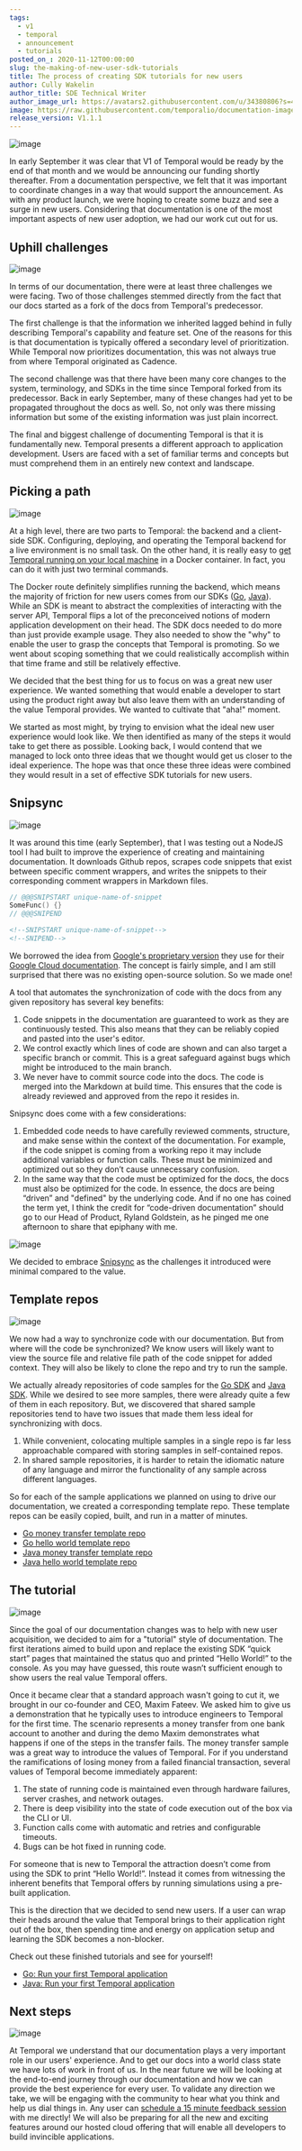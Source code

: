 ```yaml
---
tags:
  - v1
  - temporal
  - announcement
  - tutorials
posted_on_: 2020-11-12T00:00:00
slug: the-making-of-new-user-sdk-tutorials
title: The process of creating SDK tutorials for new users
author: Cully Wakelin
author_title: SDE Technical Writer
author_image_url: https://avatars2.githubusercontent.com/u/34380806?s=400&u=5cd38b5e4416a5d10cdf9ebd386eec1d02f0b067&v=4
image: https://raw.githubusercontent.com/temporalio/documentation-images/main/static/sketchbook.png
release_version: V1.1.1
---
```


<img alt="image" class="docs-image-centered docs-image-max-width-20" src="https://raw.githubusercontent.com/temporalio/documentation-images/main/static/sketchbook.png" />

<!--truncate-->

In early September it was clear that V1 of Temporal would be ready by the end of that month and we would be announcing our funding shortly thereafter. From a documentation perspective, we felt that it was important to coordinate changes in a way that would support the announcement. As with any product launch, we were hoping to create some buzz and see a surge in new users. Considering that documentation is one of the most important aspects of new user adoption, we had our work cut out for us.

## Uphill challenges

<img alt="image" class="docs-image-centered docs-image-max-width-20" src="https://raw.githubusercontent.com/temporalio/documentation-images/main/static/hiker.png" />

In terms of our documentation, there were at least three challenges we were facing. Two of those challenges stemmed directly from the fact that our docs started as a fork of the docs from Temporal's predecessor.

The first challenge is that the information we inherited lagged behind in fully describing Temporal's capability and feature set. One of the reasons for this is that documentation is typically offered a secondary level of prioritization. While Temporal now prioritizes documentation, this was not always true from where Temporal originated as Cadence.

The second challenge was that there have been many core changes to the system, terminology, and SDKs in the time since Temporal forked from its predecessor. Back in early September, many of these changes had yet to be propagated throughout the docs as well. So, not only was there missing information but some of the existing information was just plain incorrect.

The final and biggest challenge of documenting Temporal is that it is fundamentally new. Temporal presents a different approach to application development. Users are faced with a set of familiar terms and concepts but must comprehend them in an entirely new context and landscape.

## Picking a path

<img alt="image" class="docs-image-centered" src="https://raw.githubusercontent.com/temporalio/documentation-images/main/static/temporal-server-and-sdk-icons.png" />

At a high level, there are two parts to Temporal: the backend and a client-side SDK. Configuring, deploying, and operating the Temporal backend for a live environment is no small task. On the other hand, it is really easy to [get Temporal running on your local machine](/docs/server/quick-install) in a Docker container. In fact, you can do it with just two terminal commands.

The Docker route definitely simplifies running the backend, which means the majority of friction for new users comes from our SDKs ([Go](https://github.com/temporalio/sdk-go), [Java](https://github.com/temporalio/sdk-java)). While an SDK is meant to abstract the complexities of interacting with the server API, Temporal flips a lot of the preconceived notions of modern application development on their head. The SDK docs needed to do more than just provide example usage. They also needed to show the "why" to enable the user to grasp the concepts that Temporal is promoting. So we went about scoping something that we could realistically accomplish within that time frame and still be relatively effective.

We decided that the best thing for us to focus on was a great new user experience. We wanted something that would enable a developer to start using the product right away but also leave them with an understanding of the value Temporal provides. We wanted to cultivate that "aha!" moment.

We started as most might, by trying to envision what the ideal new user experience would look like. We then identified as many of the steps it would take to get there as possible. Looking back, I would contend that we managed to lock onto three ideas that we thought would get us closer to the ideal experience. The hope was that once these three ideas were combined they would result in a set of effective SDK tutorials for new users.

## Snipsync

<img alt="image" class="docs-image-centered docs-image-max-width-20" src="https://raw.githubusercontent.com/temporalio/documentation-images/main/static/sync.png" />

It was around this time (early September), that I was testing out a NodeJS tool I had built to improve the experience of creating and maintaining documentation. It downloads Github repos, scrapes code snippets that exist between specific comment wrappers, and writes the snippets to their corresponding comment wrappers in Markdown files.

```go title="Source code"
// @@@SNIPSTART unique-name-of-snippet
SomeFunc() {}
// @@@SNIPEND
```

```md title="Markdown file"
<!--SNIPSTART unique-name-of-snippet-->
<!--SNIPEND-->
```

We borrowed the idea from [Google's proprietary version](https://github.com/GoogleCloudPlatform/golang-samples/blob/master/secretmanager/get_secret.go#L17) they use for their [Google Cloud documentation](https://cloud.google.com/docs). The concept is fairly simple, and I am still surprised that there was no existing open-source solution. So we made one!

A tool that automates the synchronization of code with the docs from any given repository has several key benefits:

1. Code snippets in the documentation are guaranteed to work as they are continuously tested. This also means that they can be reliably copied and pasted into the user's editor.
2. We control exactly which lines of code are shown and can also target a specific branch or commit. This is a great safeguard against bugs which might be introduced to the main branch.
3. We never have to commit source code into the docs. The code is merged into the Markdown at build time. This ensures that the code is already reviewed and approved from the repo it resides in.

Snipsync does come with a few considerations:

1. Embedded code needs to have carefully reviewed comments, structure, and make sense within the context of the documentation. For example, if the code snippet is coming from a working repo it may include additional variables or function calls. These must be minimized and optimized out so they don’t cause unnecessary confusion.
2. In the same way that the code must be optimized for the docs, the docs must also be optimized for the code. In essence, the docs are being “driven” and "defined" by the underlying code. And if no one has coined the term yet, I think the credit for “code-driven documentation” should go to our Head of Product, Ryland Goldstein, as he pinged me one afternoon to share that epiphany with me.

<img alt="image" class="docs-image-centered" src="https://raw.githubusercontent.com/temporalio/documentation-images/main/static/code-driven-docs-post.png" />

We decided to embrace [Snipsync](https://github.com/temporalio/snipsync) as the challenges it introduced were minimal compared to the value.

## Template repos

<img alt="image" class="docs-image-centered docs-image-max-width-20" src="https://raw.githubusercontent.com/temporalio/documentation-images/main/static/templates.png" />

We now had a way to synchronize code with our documentation. But from where will the code be synchronized? We know users will likely want to view the source file and relative file path of the code snippet for added context. They will also be likely to clone the repo and try to run the sample.

We actually already repositories of code samples for the [Go SDK](https://github.com/temporalio/samples-go) and [Java SDK](https://github.com/temporalio/samples-java). While we desired to see more samples, there were already quite a few of them in each repository. But, we discovered that shared sample repositories tend to have two issues that made them less ideal for synchronizing with docs.

1. While convenient, colocating multiple samples in a single repo is far less approachable compared with storing samples in self-contained repos.
2. In shared sample repositories, it is harder to retain the idiomatic nature of any language and mirror the functionality of any sample across different languages.

So for each of the sample applications we planned on using to drive our documentation, we created a corresponding template repo. These template repos can be easily copied, built, and run in a matter of minutes.

- [Go money transfer template repo](https://github.com/temporalio/money-transfer-project-template-go)
- [Go hello world template repo](https://github.com/temporalio/hello-world-project-template-go)
- [Java money transfer template repo](https://github.com/temporalio/money-transfer-project-template-java)
- [Java hello world template repo](https://github.com/temporalio/hello-world-project-template-java)

## The tutorial

<img alt="image" class="docs-image-centered docs-image-max-width-20" src="https://raw.githubusercontent.com/temporalio/documentation-images/main/static/tutorials.png" />

Since the goal of our documentation changes was to help with new user acquisition, we decided to aim for a "tutorial" style of documentation. The first iterations aimed to build upon and replace the existing SDK “quick start” pages that maintained the status quo and printed “Hello World!” to the console. As you may have guessed, this route wasn’t sufficient enough to show users the real value Temporal offers.

Once it became clear that a standard approach wasn't going to cut it, we brought in our co-founder and CEO, Maxim Fateev. We asked him to give us a demonstration that he typically uses to introduce engineers to Temporal for the first time. The scenario represents a money transfer from one bank account to another and during the demo Maxim demonstrates what happens if one of the steps in the transfer fails. The money transfer sample was a great way to introduce the values of Temporal. For if you understand the ramifications of losing money from a failed financial transaction, several values of Temporal become immediately apparent:

1. The state of running code is maintained even through hardware failures, server crashes, and network outages.
2. There is deep visibility into the state of code execution out of the box via the CLI or UI.
3. Function calls come with automatic and retries and configurable timeouts.
4. Bugs can be hot fixed in running code.

For someone that is new to Temporal the attraction doesn’t come from using the SDK to print “Hello World!”. Instead it comes from witnessing the inherent benefits that Temporal offers by running simulations using a pre-built application.

This is the direction that we decided to send new users. If a user can wrap their heads around the value that Temporal brings to their application right out of the box, then spending time and energy on application setup and learning the SDK becomes a non-blocker.

Check out these finished tutorials and see for yourself!

- [Go: Run your first Temporal application](/docs/go/run-your-first-app-tutorial)
- [Java: Run your first Temporal application](/docs/java/run-your-first-app-tutorial)

## Next steps

<img alt="image" class="docs-image-centered docs-image-max-width-20" src="https://raw.githubusercontent.com/temporalio/documentation-images/main/static/steps.png" />

At Temporal we understand that our documentation plays a very important role in our users' experience. And to get our docs into a world class state we have lots of work in front of us. In the near future we will be looking at the end-to-end journey through our documentation and how we can provide the best experience for every user. To validate any direction we take, we will be engaging with the community to hear what you think and help us dial things in. Any user can [schedule a 15 minute feedback session](https://calendly.com/cully-temporal/schedule-feedback-session) with me directly! We will also be preparing for all the new and exciting features around our hosted cloud offering that will enable all developers to build invincible applications.
